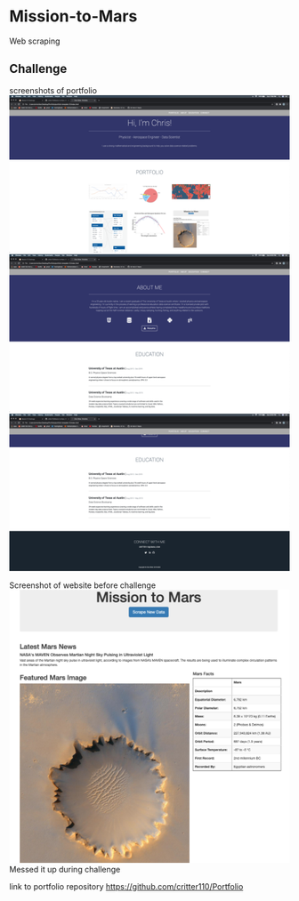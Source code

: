 # Mission-to-Mars
Web scraping
## Challenge
screenshots of portfolio
![screenshot_1](https://github.com/critter110/Portfolio/blob/master/Screen%20Shot%202020-08-09%20at%207.59.52%20PM%20(2).png)
![screenshot_2](https://github.com/critter110/Portfolio/blob/master/Screen%20Shot%202020-08-09%20at%208.00.08%20PM%20(2).png)
![screenshot_3](https://github.com/critter110/Portfolio/blob/master/Screen%20Shot%202020-08-09%20at%208.00.12%20PM%20(2).png)

Screenshot of website before challenge
![screenshot_4](https://github.com/critter110/Mission-to-Mars/blob/master/Mission_to_mars_screenshot.png)
Messed it up during challenge

link to portfolio repository
https://github.com/critter110/Portfolio
